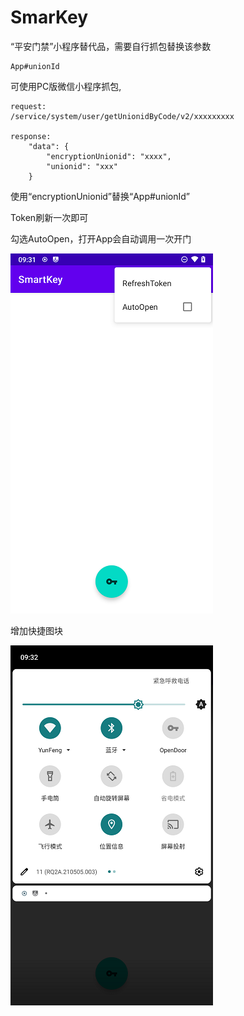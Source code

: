 # SmarKey
“平安门禁”小程序替代品，需要自行抓包替换该参数

```
App#unionId
```

可使用PC版微信小程序抓包,

```
request:
/service/system/user/getUnionidByCode/v2/xxxxxxxxx

response:
	"data": {
		"encryptionUnionid": "xxxx",
		"unionid": "xxx"
	}

```

使用“encryptionUnionid”替换“App#unionId”



Token刷新一次即可

勾选AutoOpen，打开App会自动调用一次开门

![image](https://github.com/aoe-iu/SmarKey/blob/master/screenshot/1.png)



增加快捷图块

![image](https://github.com/aoe-iu/SmarKey/blob/master/screenshot/2.png)
